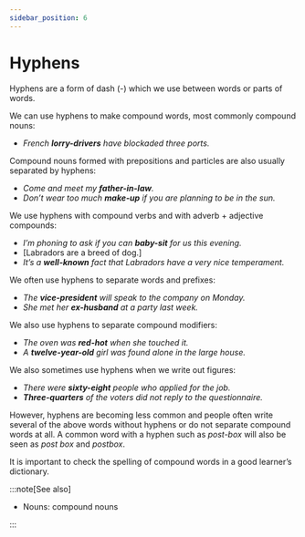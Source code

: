 ```yaml
---
sidebar_position: 6
---
```


# Hyphens

Hyphens are a form of dash (-) which we use between words or parts of words.

We can use hyphens to make compound words, most commonly compound nouns:

- *French **lorry-drivers** have blockaded three ports.*

Compound nouns formed with prepositions and particles are also usually separated by hyphens:

- *Come and meet my **father-in-law**.*
- *Don’t wear too much **make-up** if you are planning to be in the sun.*

We use hyphens with compound verbs and with adverb + adjective compounds:

- *I’m phoning to ask if you can **baby-sit** for us this evening.*
- \[Labradors are a breed of dog.\]
- *It’s a **well-known** fact that Labradors have a very nice temperament.*

We often use hyphens to separate words and prefixes:

- *The **vice-president** will speak to the company on Monday.*
- *She met her **ex-husband** at a party last week.*

We also use hyphens to separate compound modifiers:

- *The oven was **red-hot** when she touched it.*
- *A **twelve-year-old** girl was found alone in the large house.*

We also sometimes use hyphens when we write out figures:

- *There were **sixty-eight** people who applied for the job.*
- ***Three-quarters*** *of the voters did not reply to the questionnaire.*

However, hyphens are becoming less common and people often write several of the above words without hyphens or do not separate compound words at all. A common word with a hyphen such as *post-box* will also be seen as *post box* and *postbox*.

It is important to check the spelling of compound words in a good learner’s dictionary.

:::note[See also]

- Nouns: compound nouns

:::
